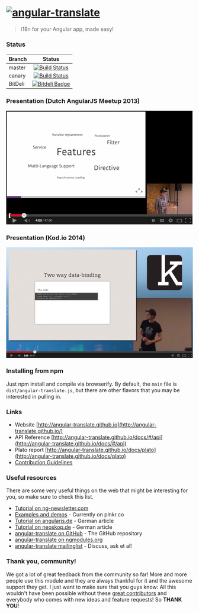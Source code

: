# [![angular-translate](https://raw.github.com/angular-translate/angular-translate/canary/identity/logo/angular-translate-alternative/angular-translate_alternative_medium2.png)](http://angular-translate.github.io)

> i18n for your Angular app, made easy!

### Status
| Branch        | Status         |
| ------------- |:-------------:|
| master        | [![Build Status](https://travis-ci.org/angular-translate/angular-translate.png?branch=master)](https://travis-ci.org/angular-translate/angular-translate) |
| canary        |[![Build Status](https://travis-ci.org/angular-translate/angular-translate.png?branch=canary)](https://travis-ci.org/angular-translate/angular-translate)     |
| BitDeli       |[![Bitdeli Badge](https://d2weczhvl823v0.cloudfront.net/angular-translate/angular-translate/trend.png)](https://bitdeli.com/free "Bitdeli Badge")        |

### Presentation (Dutch AngularJS Meetup 2013)
[![angular-translate Talk](presentation.png)](https://www.youtube.com/watch?v=9CWifOK_Wi8)

### Presentation (Kod.io 2014)
[![angular-translate Talk](presentation2.png)](https://www.youtube.com/watch?v=C7xqaExvaQ4)

### Installing from npm
Just npm install and compile via browserify. By default, the `main` file is `dist/angular-translate.js`, but there are other flavors that you may be interested in pulling in.

### Links
* Website [http://angular-translate.github.io](http://angular-translate.github.io/)
* API Reference [http://angular-translate.github.io/docs/#/api](http://angular-translate.github.io/docs/#/api)
* Plato report [http://angular-translate.github.io/docs/plato](http://angular-translate.github.io/docs/plato)
* [Contribution Guidelines](https://github.com/angular-translate/angular-translate/blob/master/CONTRIBUTING.md)

### Useful resources
There are some very useful things on the web that might be interesting for you,
so make sure to check this list.

- [Tutorial on ng-newsletter.com](http://ng-newsletter.com/posts/angular-translate.html)
- [Examples and demos](https://github.com/angular-translate/angular-translate/wiki/Demos) - Currently on plnkr.co
- [Tutorial on angularjs.de](http://angularjs.de/artikel/angularjs-i18n-ng-translate) - German article
- [Tutorial on neoskop.de](http://www.neoskop.de/blog/angular-translate) - German article
- [angular-translate on GitHub](http://github.com/angular-translate/angular-translate) - The GitHub repository
- [angular-translate on ngmodules.org](http://ngmodules.org/modules/angular-translate)
- [angular-translate mailinglist](https://groups.google.com/forum/#!forum/angular-translate) - Discuss, ask et al!

### Thank you, community!
We got a lot of great feedback from the community so far! More and more people
use this module and they are always thankful for it and the awesome support they
get. I just want to make sure that you guys know: All this wouldn't have been
possible without these [great contributors](http://github.com/angular-translate/angular-translate/contributors)
and everybody who comes with new ideas and feature requests! So **THANK YOU**!
